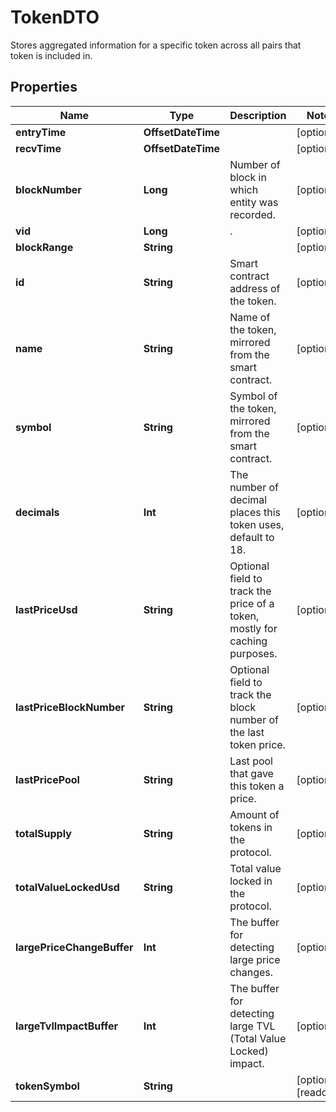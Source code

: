 

# TokenDTO

Stores aggregated information for a specific token across all pairs that token is included in.

## Properties

Name | Type | Description | Notes
------------ | ------------- | ------------- | -------------
**entryTime** | **OffsetDateTime** |  |  [optional]
**recvTime** | **OffsetDateTime** |  |  [optional]
**blockNumber** | **Long** | Number of block in which entity was recorded. |  [optional]
**vid** | **Long** | . |  [optional]
**blockRange** | **String** |  |  [optional]
**id** | **String** | Smart contract address of the token. |  [optional]
**name** | **String** | Name of the token, mirrored from the smart contract. |  [optional]
**symbol** | **String** | Symbol of the token, mirrored from the smart contract. |  [optional]
**decimals** | **Int** | The number of decimal places this token uses, default to 18. |  [optional]
**lastPriceUsd** | **String** | Optional field to track the price of a token, mostly for caching purposes. |  [optional]
**lastPriceBlockNumber** | **String** | Optional field to track the block number of the last token price. |  [optional]
**lastPricePool** | **String** | Last pool that gave this token a price. |  [optional]
**totalSupply** | **String** | Amount of tokens in the protocol. |  [optional]
**totalValueLockedUsd** | **String** | Total value locked in the protocol. |  [optional]
**largePriceChangeBuffer** | **Int** | The buffer for detecting large price changes. |  [optional]
**largeTvlImpactBuffer** | **Int** | The buffer for detecting large TVL (Total Value Locked) impact. |  [optional]
**tokenSymbol** | **String** |  |  [optional] [readonly]



